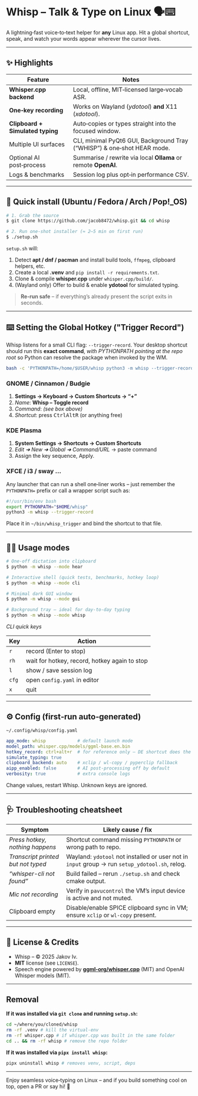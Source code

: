 # Whisp – Talk & Type on Linux 🗣️⌨️

A lightning‑fast voice‑to‑text helper for **any** Linux app.  Hit a global shortcut, speak, and watch your words appear wherever the cursor lives.

---

## ✨ Highlights

| Feature                          | Notes                                                                   |
| -------------------------------- | ----------------------------------------------------------------------- |
| **Whisper.cpp backend**          | Local, offline, MIT‑licensed large‑vocab ASR.                           |
| **One‑key recording**            | Works on Wayland (*ydotool*) **and** X11 (*xdotool*).                   |
| **Clipboard + Simulated typing** | Auto‑copies or types straight into the focused window.                  |
| Multiple UI surfaces             | CLI, minimal PyQt6 GUI, Background Tray (“WHISP”) & one‑shot HEAR mode. |
| Optional AI post‑process         | Summarise / rewrite via local **Ollama** or remote **OpenAI**.          |
| Logs & benchmarks                | Session log plus opt‑in performance CSV.                                |

---

## 🚀 Quick install (Ubuntu / Fedora / Arch / Pop!\_OS)

```bash
# 1. Grab the source
$ git clone https://github.com/jacob8472/whisp.git && cd whisp

# 2. Run one‑shot installer (≈ 2–5 min on first run)
$ ./setup.sh
```

`setup.sh` will:

1. Detect **apt / dnf / pacman** and install build tools, `ffmpeg`, clipboard helpers, etc.
2. Create a local **.venv** and `pip install -r requirements.txt`.
3. Clone & compile **whisper.cpp** under `whisper.cpp/build/`.
4. (Wayland only) Offer to build & enable **ydotool** for simulated typing.

> **Re‑run safe** – if everything’s already present the script exits in seconds.

---

## ⌨️ Setting the Global Hotkey ("Trigger Record")

Whisp listens for a small CLI flag: `--trigger-record`.  Your desktop shortcut should run this **exact command**, *with PYTHONPATH pointing at the repo root* so Python can resolve the package when invoked by the WM.

```bash
bash -c 'PYTHONPATH=/home/$USER/whisp python3 -m whisp --trigger-record'
```

### GNOME / Cinnamon / Budgie

1. **Settings → Keyboard → Custom Shortcuts → “+”**
2. *Name*: **Whisp – Toggle record**
3. *Command*: *(see box above)*
4. *Shortcut*: press <kbd>Ctrl</kbd><kbd>Alt</kbd><kbd>R</kbd> (or anything free)

### KDE Plasma

1. **System Settings → Shortcuts → Custom Shortcuts**
2. *Edit ➜ New ➜ Global ➜ Command/URL* → paste command
3. Assign the key sequence, Apply.

### XFCE / i3 / sway …

Any launcher that can run a shell one‑liner works – just remember the `PYTHONPATH=` prefix or call a wrapper script such as:

```bash
#!/usr/bin/env bash
export PYTHONPATH="$HOME/whisp"
python3 -m whisp --trigger-record
```

Place it in `~/bin/whisp_trigger` and bind the shortcut to that file.

---

## 🏃‍♀️ Usage modes

```bash
# One‑off dictation into clipboard
$ python -m whisp --mode hear

# Interactive shell (quick tests, benchmarks, hotkey loop)
$ python -m whisp --mode cli

# Minimal dark GUI window
$ python -m whisp --mode gui

# Background tray – ideal for day‑to‑day typing
$ python -m whisp --mode whisp
```

*CLI quick keys*

| Key   | Action                                        |
| ----- | --------------------------------------------- |
| `r`   | record (Enter to stop)                        |
| `rh`  | wait for hotkey, record, hotkey again to stop |
| `l`   | show / save session log                       |
| `cfg` | open `config.yaml` in editor                  |
| `x`   | quit                                          |

---

## ⚙️ Config (first‑run auto‑generated)

`~/.config/whisp/config.yaml`

```yaml
app_mode: whisp            # default launch mode
model_path: whisper.cpp/models/ggml-base.en.bin
hotkey_record: ctrl+alt+r  # for reference only – DE shortcut does the real work
simulate_typing: true
clipboard_backend: auto    # xclip / wl-copy / pyperclip fallback
aipp_enabled: false        # AI post‑processing off by default
verbosity: true            # extra console logs
```

Change values, restart Whisp.  Unknown keys are ignored.

---

## 🩺 Troubleshooting cheatsheet

| Symptom                            | Likely cause / fix                                                                             |
| ---------------------------------- | ---------------------------------------------------------------------------------------------- |
| *Press hotkey, nothing happens*    | Shortcut command missing `PYTHONPATH` or wrong path to repo.                                   |
| *Transcript printed but not typed* | Wayland: `ydotool` not installed or user not in `input` group → run `setup_ydotool.sh`, relog. |
| *“whisper-cli not found”*          | Build failed – rerun `./setup.sh` and check cmake output.                                      |
| *Mic not recording*                | Verify in `pavucontrol` the VM’s input device is active and not muted.                         |
| Clipboard empty                    | Disable/enable SPICE clipboard sync in VM; ensure `xclip` or `wl-copy` present.                |

---

## 📜 License & Credits

* Whisp – © 2025 Jakov Iv.
* **MIT** license (see `LICENSE`).
* Speech engine powered by [**ggml‑org/whisper.cpp**](https://github.com/ggml-org/whisper.cpp) (MIT) and OpenAI Whisper models (MIT).

---

## Removal

**If it was installed via `git clone` and running `setup.sh`:**

```bash
cd ~/where/you/cloned/whisp
rm -rf .venv # kill the virtual-env
rm -rf whisper.cpp # if whisper.cpp was built in the same folder
cd .. && rm -rf whisp # remove the repo folder
```

**If it was installed via `pipx install whisp`:**

```bash
pipx uninstall whisp # removes venv, script, deps
```
---

Enjoy seamless voice‑typing on Linux – and if you build something cool on top, open a PR or say hi! 🚀
